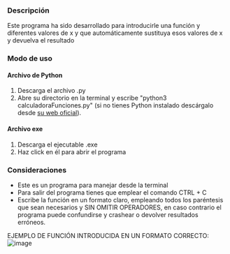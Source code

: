### Descripción
Este programa ha sido desarrollado para introducirle una función y diferentes valores de x y que automáticamente sustituya esos valores de x y devuelva el resultado

### Modo de uso
#### Archivo de Python
1. Descarga el archivo .py
2. Abre su directorio en la terminal y escribe "python3 calculadoraFunciones.py" (si no tienes Python instalado descárgalo desde [su web oficial](https://www.python.org/)).

#### Archivo exe
1. Descarga el ejecutable .exe
2. Haz click en él para abrir el programa

### Consideraciones
* Este es un programa para manejar desde la terminal
* Para salir del programa tienes que emplear el comando CTRL + C
* Escribe la función en un formato claro, empleando todos los paréntesis que sean necesarios y SIN OMITIR OPERADORES, en caso contrario el programa puede confundirse y crashear o devolver resultados erróneos.

EJEMPLO DE FUNCIÓN INTRODUCIDA EN UN FORMATO CORRECTO:
![image](https://github.com/Constructogamer/OpenSource-Resources/assets/151817980/2bb1e529-b8f1-407d-85d2-543122ae21ff)


